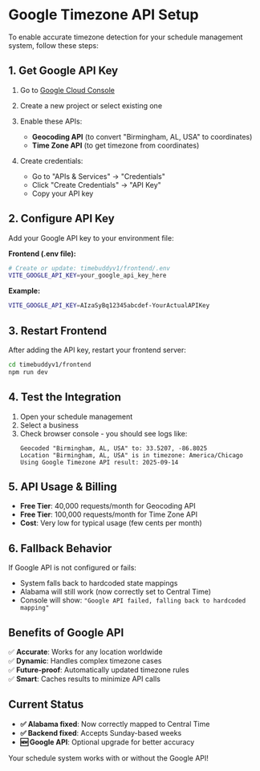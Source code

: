 # Google Timezone API Setup

To enable accurate timezone detection for your schedule management system, follow these steps:

## 1. Get Google API Key

1. Go to [Google Cloud Console](https://console.cloud.google.com/)
2. Create a new project or select existing one
3. Enable these APIs:
   - **Geocoding API** (to convert "Birmingham, AL, USA" to coordinates)
   - **Time Zone API** (to get timezone from coordinates)

4. Create credentials:
   - Go to "APIs & Services" → "Credentials"
   - Click "Create Credentials" → "API Key"
   - Copy your API key

## 2. Configure API Key

Add your Google API key to your environment file:

**Frontend (.env file):**
```bash
# Create or update: timebuddyv1/frontend/.env
VITE_GOOGLE_API_KEY=your_google_api_key_here
```

**Example:**
```bash
VITE_GOOGLE_API_KEY=AIzaSyBq12345abcdef-YourActualAPIKey
```

## 3. Restart Frontend

After adding the API key, restart your frontend server:
```bash
cd timebuddyv1/frontend
npm run dev
```

## 4. Test the Integration

1. Open your schedule management
2. Select a business 
3. Check browser console - you should see logs like:
   ```
   Geocoded "Birmingham, AL, USA" to: 33.5207, -86.8025
   Location "Birmingham, AL, USA" is in timezone: America/Chicago
   Using Google Timezone API result: 2025-09-14
   ```

## 5. API Usage & Billing

- **Free Tier**: 40,000 requests/month for Geocoding API
- **Free Tier**: 100,000 requests/month for Time Zone API
- **Cost**: Very low for typical usage (few cents per month)

## 6. Fallback Behavior

If Google API is not configured or fails:
- System falls back to hardcoded state mappings
- Alabama will still work (now correctly set to Central Time)
- Console will show: `"Google API failed, falling back to hardcoded mapping"`

## Benefits of Google API

✅ **Accurate**: Works for any location worldwide  
✅ **Dynamic**: Handles complex timezone cases  
✅ **Future-proof**: Automatically updated timezone rules  
✅ **Smart**: Caches results to minimize API calls  

## Current Status

- **✅ Alabama fixed**: Now correctly mapped to Central Time  
- **✅ Backend fixed**: Accepts Sunday-based weeks  
- **🆕 Google API**: Optional upgrade for better accuracy  

Your schedule system works with or without the Google API!
